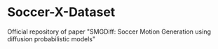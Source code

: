 # Soccer-X-Dataset
Official repository of paper "SMGDiff: Soccer Motion Generation using diffusion probabilistic models"
